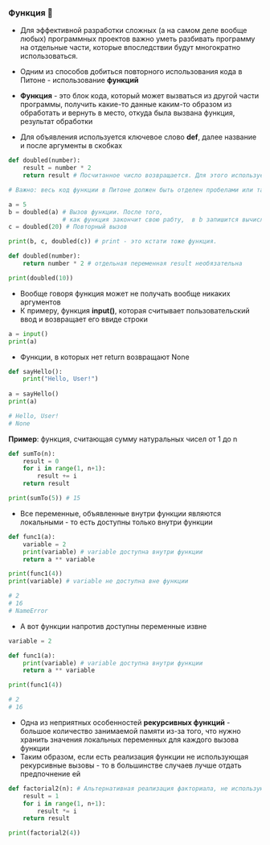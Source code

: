 ### Функция :butterfly:

* Для эффективной разработки сложных (а на самом деле вообще любых) программных проектов важно уметь разбивать программу на отдельные части, которые впоследствии будут многократно использоваться.
* Одним из способов добиться повторного использования кода в Питоне - использование __функций__

* __Функция__ - это блок кода, который может вызваться из другой части программы, получить какие-то данные каким-то образом из обработать и вернуть в место, откуда была вызвана функция, результат обработки

*  Для объявления используется ключевое слово __def__, далее название и после аргументы в скобках

```python
def doubled(number):
    result = number * 2
    return result # Посчитанное число возвращается. Для этого используется ключевое слово return

# Важно: весь код функции в Питоне должен быть отделен пробелами или табами

a = 5
b = doubled(a) # Вызов функции. После того, 
               # как функция закончит свою рабту,  в b запишится вычисленное значение 10
c = doubled(20) # Повторный вызов

print(b, c, doubled(c)) # print - это кстати тоже функция.
```

```python
def doubled(number):
    return number * 2 # отдельная переменная result необязательна

print(doubled(10))
```

* Вообще говоря функция может не получать вообще никаких аргументов
* К примеру, функция __input()__, которая считывает пользовательский ввод и возвращает его ввиде строки
```python
a = input()
print(a)
```

* Функции, в которых нет return возвращают None
```python
def sayHello():
    print("Hello, User!")  
    
a = sayHello()
print(a)

# Hello, User!
# None
```

__Пример__: функция, считающая сумму натуральных чисел от 1 до n
```python
def sumTo(n):
    result = 0
    for i in range(1, n+1):
        result += i
    return result

print(sumTo(5)) # 15
```
* Все переменные, объявленные внутри функции являются локальными - то есть доступны только внутри функции

```python
def func1(a):
    variable = 2
    print(variable) # variable доступна внутри функции
    return a ** variable

print(func1(4))
print(variable) # variable не доступна вне функции

# 2
# 16
# NameError
```

* А вот функции напротив доступны переменные извне
```python
variable = 2

def func1(a):
    print(variable) # variable доступна внутри функции
    return a ** variable

print(func1(4))

# 2
# 16

```

* Одна из неприятных особенностей __рекурсивных функций__ - большое количество занимаемой памяти из-за того, что нужно хранить значения локальных переменных для каждого вызова функции
* Таким образом, если есть реализация функции не использующая рекурсивные вызовы - то в большинстве случаев лучше отдать предпочнение ей

```python
def factorial2(n): # Альтернативная реализация факториала, не использующая рекурсивные вызовы
    result = 1
    for i in range(1, n+1):
        result *= i
    return result

print(factorial2(4))
```









